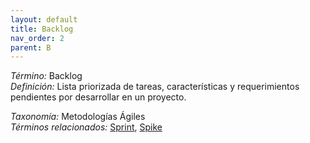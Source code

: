 ```yaml
---
layout: default
title: Backlog
nav_order: 2
parent: B
---
```


*Término:* Backlog  
*Definición:* Lista priorizada de tareas, características y requerimientos pendientes por desarrollar en un proyecto.

*Taxonomía:* Metodologías Ágiles  
*Términos relacionados:* [Sprint](https://maleniski.github.io/diccionario-angl-tec-mx/docs/alfabeticamente/S/sprint/), [Spike](https://maleniski.github.io/diccionario-angl-tec-mx/docs/alfabeticamente/S/spike/)
